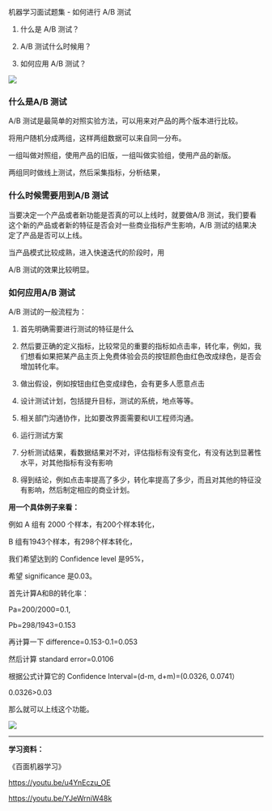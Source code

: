 机器学习面试题集 - 如何进行 A/B 测试

1. 什么是 A/B 测试？

2. A/B 测试什么时候用？

3. 如何应用 A/B 测试？

![](http://upload-images.jianshu.io/upload_images/1667471-07b5fccc9c211210.jpg)


### 什么是A/B 测试



A/B 测试是最简单的对照实验方法，可以用来对产品的两个版本进行比较。



将用户随机分成两组，这样两组数据可以来自同一分布。

一组叫做对照组，使用产品的旧版，一组叫做实验组，使用产品的新版。

两组同时做线上测试，然后采集指标，分析结果，



### 什么时候需要用到A/B 测试



当要决定一个产品或者新功能是否真的可以上线时，就要做A/B 测试，我们要看这个新的产品或者新的特征是否会对一些商业指标产生影响，A/B 测试的结果决定了产品是否可以上线。

当产品模式比较成熟，进入快速迭代的阶段时，用

A/B 测试的效果比较明显。



### 如何应用A/B 测试



A/B 测试的一般流程为：



1. 首先明确需要进行测试的特征是什么

2. 然后要正确的定义指标，比较常见的重要的指标如点击率，转化率，例如，我们想看如果把某产品主页上免费体验会员的按钮颜色由红色改成绿色，是否会增加转化率。

3. 做出假设，例如按钮由红色变成绿色，会有更多人愿意点击

4. 设计测试计划，包括提升目标，测试的系统，地点等等。

5. 相关部门沟通协作，比如要改界面需要和UI工程师沟通。

6. 运行测试方案

7. 分析测试结果，看数据结果对不对，评估指标有没有变化，有没有达到显著性水平，对其他指标有没有影响

8. 得到结论，例如点击率提高了多少，转化率提高了多少，而且对其他的特征没有影响，然后制定相应的商业计划。



**用一个具体例子来看：**



例如 A 组有 2000 个样本，有200个样本转化，

B 组有1943个样本，有298个样本转化，

我们希望达到的 Confidence level 是95%，

希望 significance 是0.03。



首先计算A和B的转化率：

Pa=200/2000=0.1,

Pb=298/1943=0.153

再计算一下 difference=0.153-0.1=0.053

然后计算 standard error=0.0106

根据公式计算它的 Confidence Interval=(d-m, d+m)=(0.0326, 0.0741）

0.0326>0.03

那么就可以上线这个功能。


![](http://upload-images.jianshu.io/upload_images/1667471-5cb940ec93406545.jpg)



-------



**学习资料：**



《百面机器学习》

https://youtu.be/u4YnEczu_OE

https://youtu.be/YJeWrniW48k